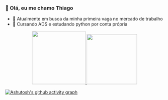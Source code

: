 ### 👋 Olá, eu me chamo Thiago
- 👀 Atualmente em busca da minha primeira vaga no mercado de trabalho
- 🌱 Cursando ADS e estudando python por conta própria
<!--
**ThiagooAndrade/ThiagooAndrade** is a ✨ _special_ ✨ repository because its `README.md` (this file) appears on your GitHub profile.

Here are some ideas to get you started:

- 🔭 I’m currently working on ...
- 🌱 I’m currently learning ...
- 👯 I’m looking to collaborate on ...
- 🤔 I’m looking for help with ...
- 💬 Ask me about ...
- 📫 How to reach me: ...
- 😄 Pronouns: ...
- ⚡ Fun fact: ...
-->

<div align="center">
  <a href="https://github.com/ThiagooAndrade">
  <img height="170em" src="https://github-readme-stats.vercel.app/api?username=ThiagooAndrade&show_icons=true&text_color=0e6beb&hide_border=true&theme=tokyonight&include_all_commits=true&count_private=true"/>
  <img height="160em" src="https://github-readme-stats.vercel.app/api/top-langs/?username=ThiagooAndrade&layout=compact&text_color=0e6beb&hide_border=true&langs_count=7&theme=tokyonight"/>
</div>
    
[![Ashutosh's github activity graph](https://github-readme-activity-graph.vercel.app/graph?username=ThiagooAndrade&bg_color=000432&color=ffffff&line=6e6bff&point=ffffff&area=true&hide_border=true)](https://github.com/ashutosh00710/github-readme-activity-graph)

